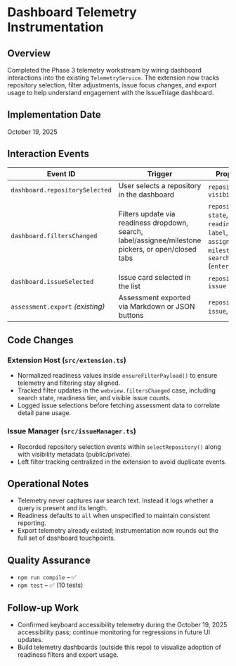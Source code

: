 # Dashboard Telemetry Instrumentation

## Overview
Completed the Phase 3 telemetry workstream by wiring dashboard interactions into the existing `TelemetryService`. The extension now tracks repository selection, filter adjustments, issue focus changes, and export usage to help understand engagement with the IssueTriage dashboard.

## Implementation Date
October 19, 2025

## Interaction Events

| Event ID | Trigger | Properties | Measurements |
| --- | --- | --- | --- |
| `dashboard.repositorySelected` | User selects a repository in the dashboard | `repository`, `visibility` | — |
| `dashboard.filtersChanged` | Filters update via readiness dropdown, search, label/assignee/milestone pickers, or open/closed tabs | `repository`, `state`, `readiness`, `label`, `assignee`, `milestone`, `search` (`entered`/`empty`) | `searchLength`, `visibleIssues` |
| `dashboard.issueSelected` | Issue card selected in the list | `repository`, `issue` | — |
| `assessment.export` *(existing)* | Assessment exported via Markdown or JSON buttons | `repository`, `issue`, `format` | — |

## Code Changes

### Extension Host (`src/extension.ts`)
- Normalized readiness values inside `ensureFilterPayload()` to ensure telemetry and filtering stay aligned.
- Tracked filter updates in the `webview.filtersChanged` case, including search state, readiness tier, and visible issue counts.
- Logged issue selections before fetching assessment data to correlate detail pane usage.

### Issue Manager (`src/issueManager.ts`)
- Recorded repository selection events within `selectRepository()` along with visibility metadata (public/private).
- Left filter tracking centralized in the extension to avoid duplicate events.

## Operational Notes
- Telemetry never captures raw search text. Instead it logs whether a query is present and its length.
- Readiness defaults to `all` when unspecified to maintain consistent reporting.
- Export telemetry already existed; instrumentation now rounds out the full set of dashboard touchpoints.

## Quality Assurance
- `npm run compile` – ✅
- `npm test` – ✅ (10 tests)

## Follow-up Work
- Confirmed keyboard accessibility telemetry during the October 19, 2025 accessibility pass; continue monitoring for regressions in future UI updates.
- Build telemetry dashboards (outside this repo) to visualize adoption of readiness filters and export usage.
